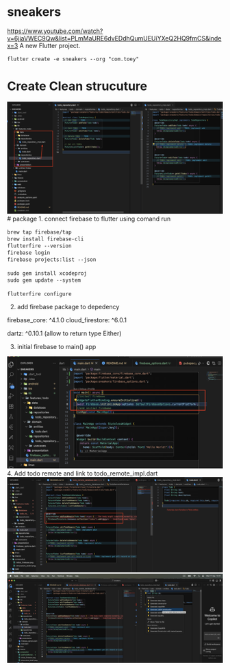 # sneakers
https://www.youtube.com/watch?v=6jjaVWEC9Qw&list=PLmMaURE6dvEDdhQumUEUiYXeQ2HQ9fmCS&index=3
A new Flutter project.
```
flutter create -e sneakers --org "com.toey"
```

# Create Clean strucuture
<img src="screenshot/strucuture_todo1.png">
# package 
1. connect firebase to flutter using comand run

```
brew tap firebase/tap
brew install firebase-cli
flutterfire --version
firebase login
firebase projects:list --json

sudo gem install xcodeproj
sudo gem update --system

flutterfire configure
```

2. add firebase package to depedency

firebase_core: ^4.1.0
cloud_firestore: ^6.0.1

dartz: ^0.10.1 (allow to return type Either)

3. initial firebase to main() app
<img src="screenshot/initial_firebase.png">
4. Add todo remote and link to todo_remote_impl.dart
<img src="screenshot/addTodoRemote_json.png">
<img src="screenshot/addTodoRemote_jsonserail.png">

